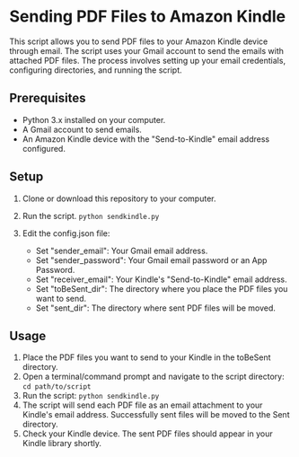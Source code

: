 # Sending PDF Files to Amazon Kindle

This script allows you to send PDF files to your Amazon Kindle device through email. The script uses your Gmail account to send the emails with attached PDF files. The process involves setting up your email credentials, configuring directories, and running the script.

## Prerequisites

- Python 3.x installed on your computer.
- A Gmail account to send emails.
- An Amazon Kindle device with the "Send-to-Kindle" email address configured.

## Setup

1. Clone or download this repository to your computer.

2. Run the script.
    ```python sendkindle.py```
3. Edit the config.json file:
    * Set "sender_email": Your Gmail email address.
    * Set "sender_password": Your Gmail email password or an App Password.
    * Set "receiver_email": Your Kindle's "Send-to-Kindle" email address.
    * Set "toBeSent_dir": The directory where you place the PDF files you want to send.
    * Set "sent_dir": The directory where sent PDF files will be moved.

## Usage

1. Place the PDF files you want to send to your Kindle in the toBeSent directory.
2. Open a terminal/command prompt and navigate to the script directory:
```cd path/to/script```
3. Run the script:
```python sendkindle.py```
4. The script will send each PDF file as an email attachment to your Kindle's email address. Successfully sent files will be moved to the Sent directory.
5. Check your Kindle device. The sent PDF files should appear in your Kindle library shortly.
